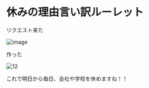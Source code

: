 # 休みの理由言い訳ルーレット



リクエスト来た

![image](https://user-images.githubusercontent.com/28350464/52339367-3d8e5880-2a50-11e9-84ba-572d3055fc87.png)



作った

![12](https://user-images.githubusercontent.com/28350464/52339380-4848ed80-2a50-11e9-93ce-bc296a51011a.gif)



これで明日から毎日、会社や学校を休めますね！！